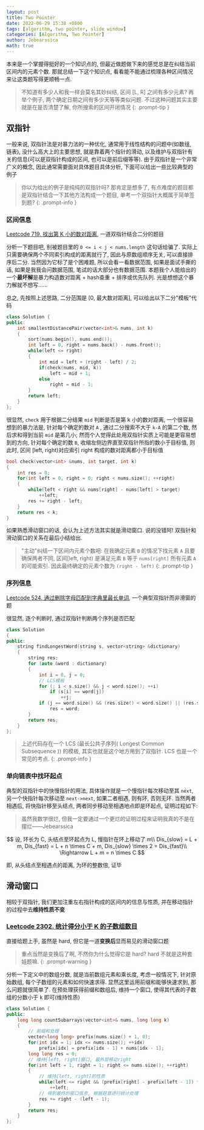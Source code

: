 ```yaml
---
layout: post
title: Two Pointer
date: 2022-06-29 15:38 +0800
tags: [algorithm, two pointer, slide window]
categories: [Algorithm, Two Pointer]
author: Jebearssica
math: true
---
```


本来是一个掌握得挺好的一个知识点的, 但最近做题做下来的感觉总是在纠结当前区间内的元素个数. 那就总结一下这个知识点, 看看能不能通过梳理各种区间情况来让这类题写得更顺畅一点.

> 不知道有多少人和我一样会莫名其妙纠结, 区间 \[L, R\] 之间有多少元素? 再举个例子, 两个确定日期之间有多少天等等类似问题. 不过这种问题其实主要就是在是否清楚了解, 你所搜索的区间开闭情况
{: .prompt-tip }

## 双指针

一般来说, 双指针法是对暴力法的一种优化, 通常用于线性结构的问题中(如数组, 链表), 没什么高大上的主要思想, 就是靠着两个指针的滑动, 以及维护与双指针有关的信息(可以是双指针构成的区间, 也可以是前后缀等等). 由于双指针是一个非常广义的概念, 因此通常需要面对具体题目具体分析, 下面可以给出一些比较典型的例子

> 你以为给出的例子是纯纯的双指针吗? 那肯定是想多了, 有点难度的题目都是双指针结合一下其他方法构成一个题目, 单考一个双指针大概属于简单签到题?
{: .prompt-info }

### 区间信息

[Leetcode 719. 找出第 K 小的数对距离](https://leetcode.cn/problems/find-k-th-smallest-pair-distance/), 一道双指针结合二分的题目

分析一下题目吧, 别被题目里的 `0 <= i < j < nums.length` 这句话给骗了. 实际上只需要确保两个不同索引构成的距离就行了, 因此与原数组顺序无关, 可以直接排序后二分. 当然因为它标了是个困难题, 所以会看一看数据范围, 如果是面试手撕的话, 如果是我我会问数据范围, 笔试的话大部分也有数据范围. 本题我个人能给出的一个**最坏解**是暴力构造数对距离 + hash查重 + 排序或优先队列. 光是想想这个暴力解就不想写......

总之, 先按照上述思路, 二分范围是 \[0, 最大数对距离\], 可以给出以下二分"模板"代码

```c++
class Solution {
public:
    int smallestDistancePair(vector<int>& nums, int k)
    {
        sort(nums.begin(), nums.end());
        int left = 0, right = nums.back() - nums.front();
        while(left <= right)
        {
            int mid = left + (right - left) / 2;
            if(check(nums, mid, k))
                left = mid + 1;
            else
                right = mid - 1;
        }
        return left;
    }
};
```

很显然, `check` 用于根据二分结果 `mid` 判断是否是第 k 小的数对距离, 一个很容易想到的暴力法是, 针对每个确定的数对 `A` , 通过二分搜索不大于 `k-A` 的第二个数, 然后求和得到当前 `mid` 是第几小; 然而个人觉得此处用双指针实质上可能是更容易想到的方向, 针对每个确定的数 `B`, 收缩左侧边界直至双指针所指的数小于目标值, 则此时, 区间 \[left, right\)对应索引 right 构成的数对距离都小于目标值

```c++
bool check(vector<int> &nums, int target, int k)
{
    int res = 0;
    for(int left = 0, right = 0; right < nums.size(); ++right)
    {
        while(left < right && nums[right] - nums[left] > target)
            ++left;
        res += right - left;
    }
    return res < k;
}
```

如果熟悉滑动窗口的话, 会认为上述方法其实就是滑动窗口. 说的没错阿! 双指针和滑动窗口的关系在最后小结给出.

> "主动"纠结一下区间内元素个数吧: 在我确定元素 `B` 的情况下找元素 `A` 且要确保两者不同, 区间\[left, right\) 是满足元素 `B` 等于 `nums[right]` 所有元素 `A` 的可能索引. 因此最终确定的元素个数为 `(right - left)`
{: .prompt-tip }

### 序列信息

[Leetcode 524. 通过删除字母匹配到字典里最长单词](https://leetcode.cn/problems/longest-word-in-dictionary-through-deleting/), 一个典型双指针而非滑窗的题

很显然, 逐个判断时, 通过双指针判断两个序列是否匹配

```c++
class Solution
{
public:
    string findLongestWord(string s, vector<string> &dictionary)
    {
        string res;
        for (auto &word : dictionary)
        {
            int i = 0, j = 0;
            // LCS模板
            for (; i < s.size() && j < word.size(); ++i)
                if (s[i] == word[j])
                    ++j;
            if (j == word.size() && (res.size() < word.size() || (res.size() == word.size() && res > word)))
                res = word;
        }
        return res;
    }
};
```

> 上述代码存在一个 LCS (最长公共子序列( Longest Common Subsequence )) 的模板, 其实也就是这个地方用到了双指针. LCS 也是一个常见的考点.
{: .prompt-info }

### 单向链表中找环起点

典型的双指针中的快慢指针的用法, 具体操作就是一个慢指针每次移动至其 `next`, 另一个快指针每次移动至 `next->next`, 如果二者相遇, 则有环, 否则无环. 当然两者相遇后, 将快指针移至头结点, 两者同步移动至相遇地点即是环起点, 证明过程如下:

> 虽然我数学很烂, 但我一定要通过一个更烂的证明过程来证明我真的不是在摆烂——Jebearssica

$$
设, 环长为 C, 头结点至环起点为 L, 慢指针在环上移动了 m\\
Dis_{slow} = L + m, Dis_{fast} = L + n \times C + m, Dis_{slow} \times 2 = Dis_{fast}\\
\Rightarrow L + m = n \times C
$$

即, 从头结点至相遇点的距离, 为环的整数倍, 证毕

## 滑动窗口

相较于双指针, 我们更加注重左右指针构成的区间内的信息与性质, 并在移动指针的过程中去**维持性质不变**

### [Leetcode 2302. 统计得分小于 K 的子数组数目](https://leetcode.cn/problems/count-subarrays-with-score-less-than-k/)

直接给题上手, 虽然是 hard, 但它是一道**变换后**显而易见的滑动窗口题

> 重点当然是变换后了啊, 不然你为什么觉得它是 hard? hard 不就是这种套娃题嘛.
{: .prompt-warning }

分析一下定义中的数组分数, 就是当前数组元素和乘长度, 考虑一般情况下, 针对原始数组, 每个子数组的元素和如何快速求得. 显然这里运用前缀和能够快速求到, 那么问题就很简单了. 在预处理获得前缀和数组后, 维持一个窗口, 使得其代表的子数组的分数小于 k 即可(维持性质)

```c++
class Solution {
public:
    long long countSubarrays(vector<int>& nums, long long k)
    {
        // 前缀和处理
        vector<long long> prefix(nums.size() + 1, 0);
        for(int idx = 1; idx <= nums.size(); ++idx)
            prefix[idx] = prefix[idx - 1] + nums[idx - 1];
        long long res = 0;
        // 维持[left, right]窗口, 最外层移动right
        for(int left = 1, right = 1; right <= nums.size(); ++right)
        {
            // 维持[left, right]的性质
            while(left <= right && (prefix[right] - prefix[left - 1]) * (right - left + 1) >= k)
                ++left;
            // 得到最终的窗口信息, 根据题意进行统计处理
            res += right - (left - 1);
        }
        return res;
    }
};
```
